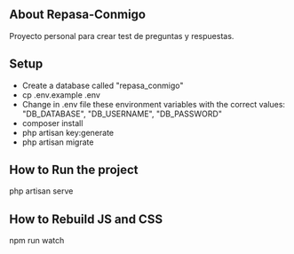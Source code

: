 

## About Repasa-Conmigo

Proyecto personal para crear test de preguntas y respuestas.

## Setup

- Create a database called "repasa_conmigo"
- cp .env.example .env
- Change in .env file these environment variables with the correct values: "DB_DATABASE", "DB_USERNAME", "DB_PASSWORD"
- composer install
- php artisan key:generate
- php artisan migrate


## How to Run the project

php artisan serve


## How to Rebuild JS and CSS

npm run watch

